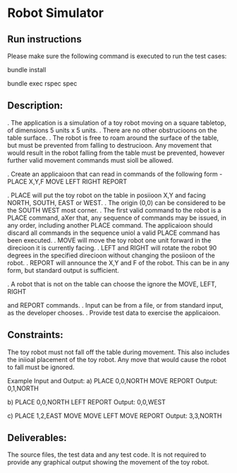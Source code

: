 Robot Simulator
================

## Run instructions

Please make sure the following command is executed to run the test cases:

bundle install

bundle exec rspec spec

 
## Description: 
. The application is a simulation of a toy robot moving on a square tabletop, of dimensions 5 units x 5 units.
. There are no other obstrucioons on the table surface.
. The robot is free to roam around the surface of the table, but must be prevented from falling to destrucioon. Any movement
that would result in the robot falling from the table must be prevented, however further valid movement commands must sioll
be allowed.
 
. Create an applicaioon that can read in commands of the following form - PLACE X,Y,F
MOVE
LEFT
RIGHT
REPORT
 
. PLACE will put the toy robot on the table in posiioon X,Y and facing NORTH, SOUTH, EAST or WEST.
. The origin (0,0) can be considered to be the SOUTH WEST most corner.
. The first valid command to the robot is a PLACE command, aXer that, any sequence of commands may be issued, in any order, including another PLACE command. The applicaioon should discard all commands in the sequence uniol a valid PLACE command has been executed.
. MOVE will move the toy robot one unit forward in the direcioon it is currently facing.
. LEFT and RIGHT will rotate the robot 90 degrees in the specified direcioon without changing the posiioon of the robot.
. REPORT will announce the X,Y and F of the robot. This can be in any form, but standard output is sufficient.
 
. A robot that is not on the table can choose the ignore the MOVE, LEFT, RIGHT
 
and REPORT commands.
. Input can be from a file, or from standard input, as the developer chooses. . Provide test data to exercise the applicaioon.
 
## Constraints:
The toy robot must not fall off the table during movement. This also includes the iniioal placement of the toy robot.
Any move that would cause the robot to fall must be ignored.
 
Example Input and Output:
a)
PLACE 0,0,NORTH
MOVE
REPORT
Output: 0,1,NORTH
 
b)
PLACE 0,0,NORTH
LEFT
REPORT
Output: 0,0,WEST
 
c)
PLACE 1,2,EAST
MOVE
MOVE
LEFT
MOVE
REPORT
Output: 3,3,NORTH
 
## Deliverables:
The source files, the test data and any test code.
It is not required to provide any graphical output showing the movement of the toy robot.

